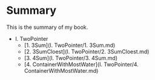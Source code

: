 # Summary

This is the summary of my book.

* I. TwoPointer
    * [1. 3Sum](I. TwoPointer/1. 3Sum.md) 
    * [2. 3SumCloest](I. TwoPointer/2. 3SumCloest.md) 
    * [3. 4Sum](I. TwoPointer/3. 4Sum.md) 
    * [4. ContainerWithMostWater](I. TwoPointer/4. ContainerWithMostWater.md) 